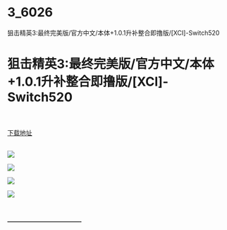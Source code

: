 # 3_6026
狙击精英3:最终完美版/官方中文/本体+1.0.1升补整合即撸版/[XCI]-Switch520
# 狙击精英3:最终完美版/官方中文/本体+1.0.1升补整合即撸版/[XCI]-Switch520
 <br/></br>
[下载地址](https://www.switch520.cc/article/6026 "下载地址")
<br/></br>

<p><img src="https://www.switch520.cc/muke_img/upload_art_editor_20201022-1_1afdba2f0df523e84e6e47f6321ee58b.jpg"></p>
<p><img src="https://www.switch520.cc/muke_img/upload_art_editor_20201022-1_e452f3f2ee06924672bce92dc7ee46a3.jpg"></p>
<p><img src="https://www.switch520.cc/muke_img/upload_art_editor_20201022-1_58d2f3bb8837deae0530a9c1da372e45.jpg"></p>
<p><img src="https://www.switch520.cc/muke_img/upload_art_editor_20201022-1_207ce538bbe2c99f9619de68f8059f19.jpg"></p>
<p><span><strong> &nbsp;<br></strong></span></p>
<p></p>
<p></p>
<p><span><strong>————————————</strong></span></p>
